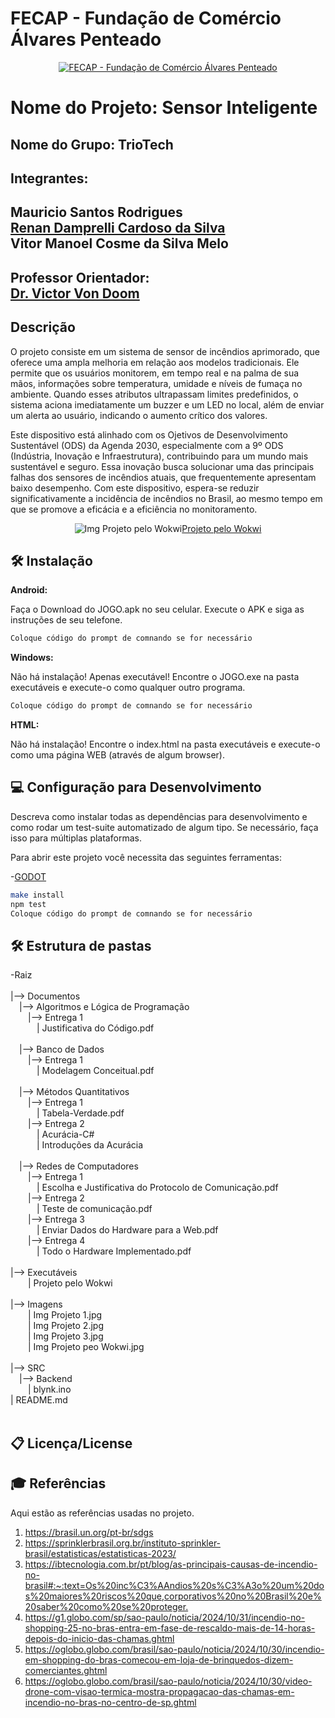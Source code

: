 # FECAP - Fundação de Comércio Álvares Penteado

<p align="center">
<a href= "https://www.fecap.br/"><img src="https://encrypted-tbn0.gstatic.com/images?q=tbn:ANd9GcRhZPrRa89Kma0ZZogxm0pi-tCn_TLKeHGVxywp-LXAFGR3B1DPouAJYHgKZGV0XTEf4AE&usqp=CAU" alt="FECAP - Fundação de Comércio Álvares Penteado" border="0"></a>
</p>

 # Nome do Projeto: Sensor Inteligente

## Nome do Grupo: TrioTech

<h2>Integrantes:</h2> <h2>Mauricio Santos Rodrigues<br><a href="https://www.linkedin.com/in/renan-damprelli/">Renan Damprelli Cardoso da Silva</a><br> Vitor Manoel Cosme da Silva Melo</h2>

<h2>Professor Orientador: <br> <a href="https://www.linkedin.com/in/victorbarq/">Dr. Victor Von Doom</a></h2> 

## Descrição
<p>O projeto consiste em um sistema de sensor de incêndios aprimorado, que oferece uma ampla melhoria em relação aos modelos tradicionais. Ele permite que os usuários monitorem, em tempo real e na palma de sua mãos, informações sobre temperatura, umidade e níveis de fumaça no ambiente. Quando esses atributos ultrapassam limites predefinidos, o sistema aciona imediatamente um buzzer e um LED no local, além de enviar um alerta ao usuário, indicando o aumento crítico dos valores.</p>
<P>Este dispositivo está alinhado com os Ojetivos de Desenvolvimento Sustentável (ODS) da Agenda 2030, especialmente com a 9º ODS (Indústria, Inovação e Infraestrutura), contribuindo para um mundo mais sustentável e seguro. Essa inovação busca solucionar uma das principais falhas dos sensores de incêndios atuais, que frequentemente apresentam baixo desempenho. Com este dispositivo, espera-se reduzir significativamente a incidência de incêndios no Brasil, ao mesmo tempo em que se promove a eficácia e a eficiência no monitoramento.</P>

<p align="center">
<img src="https://github.com/user-attachments/assets/f83ca615-2230-41cc-9216-87eb94f4d221" alt="Img Projeto pelo Wokwi" border="0"><a href="https://wokwi.com/projects/414743970228862977">Projeto pelo Wokwi</a></p>

## 🛠 Instalação

<b>Android:</b>

Faça o Download do JOGO.apk no seu celular.
Execute o APK e siga as instruções de seu telefone.

```sh
Coloque código do prompt de comnando se for necessário
```

<b>Windows:</b>

Não há instalação! Apenas executável!
Encontre o JOGO.exe na pasta executáveis e execute-o como qualquer outro programa.

```sh
Coloque código do prompt de comnando se for necessário
```

<b>HTML:</b>

Não há instalação!
Encontre o index.html na pasta executáveis e execute-o como uma página WEB (através de algum browser).

## 💻 Configuração para Desenvolvimento

Descreva como instalar todas as dependências para desenvolvimento e como rodar um test-suite automatizado de algum tipo. Se necessário, faça isso para múltiplas plataformas.

Para abrir este projeto você necessita das seguintes ferramentas:

-<a href="https://godotengine.org/download">GODOT</a>

```sh
make install
npm test
Coloque código do prompt de comnando se for necessário
```
## 🛠 Estrutura de pastas

-Raiz<br>
<br>
|--> Documentos<br>
  &emsp;|--> Algoritmos e Lógica de Programação<br>
  &emsp;&emsp;|--> Entrega 1<br>
  &emsp;&emsp;&emsp;| Justificativa do Código.pdf<br><br>
  &emsp;|--> Banco de Dados<br>
  &emsp;&emsp;|--> Entrega 1<br>
    &emsp;&emsp;&emsp;| Modelagem Conceitual.pdf<br><br>
  &emsp;|--> Métodos Quantitativos<br>
   &emsp;&emsp;|--> Entrega 1<br>
    &emsp;&emsp;&emsp;| Tabela-Verdade.pdf<br>
     &emsp;&emsp;|--> Entrega 2<br>
      &emsp;&emsp;&emsp;| Acurácia-C#<br>
      &emsp;&emsp;&emsp;| Introduções da Acurácia<br><br>
  &emsp;|--> Redes de Computadores<br>
  &emsp;&emsp;|--> Entrega 1<br>
  &emsp;&emsp;&emsp;| Escolha e Justificativa do Protocolo de Comunicação.pdf<br>
  &emsp;&emsp;|--> Entrega 2<br>
  &emsp;&emsp;&emsp;| Teste de comunicação.pdf<br>
  &emsp;&emsp;|--> Entrega 3<br>
    &emsp;&emsp;&emsp;| Enviar Dados do Hardware para a Web.pdf<br>
  &emsp;&emsp;|--> Entrega 4<br>
    &emsp;&emsp;&emsp;| Todo o Hardware Implementado.pdf<br><br>
|--> Executáveis<br>
     &emsp;&emsp;| Projeto pelo Wokwi<br><br>
|--> Imagens<br>
       &emsp;&emsp;| Img Projeto 1.jpg<br>
       &emsp;&emsp;| Img Projeto 2.jpg<br>
       &emsp;&emsp;| Img Projeto 3.jpg<br>
       &emsp;&emsp;| Img Projeto peo Wokwi.jpg<br><br>
|--> SRC<br>
  &emsp;|--> Backend<br>
  &emsp;&emsp;| blynk.ino<br>
| README.md<br><br>

## 📋 Licença/License


## 🎓 Referências

Aqui estão as referências usadas no projeto.

1. <https://brasil.un.org/pt-br/sdgs>
2. <https://sprinklerbrasil.org.br/instituto-sprinkler-brasil/estatisticas/estatisticas-2023/>
3. <https://ibtecnologia.com.br/pt/blog/as-principais-causas-de-incendio-no-brasil#:~:text=Os%20inc%C3%AAndios%20s%C3%A3o%20um%20dos%20maiores%20riscos%20que,corporativos%20no%20Brasil%20e%20saber%20como%20se%20proteger.>
4. <https://g1.globo.com/sp/sao-paulo/noticia/2024/10/31/incendio-no-shopping-25-no-bras-entra-em-fase-de-rescaldo-mais-de-14-horas-depois-do-inicio-das-chamas.ghtml>
5. <https://oglobo.globo.com/brasil/sao-paulo/noticia/2024/10/30/incendio-em-shopping-do-bras-comecou-em-loja-de-brinquedos-dizem-comerciantes.ghtml>
6. <https://oglobo.globo.com/brasil/sao-paulo/noticia/2024/10/30/video-drone-com-visao-termica-mostra-propagacao-das-chamas-em-incendio-no-bras-no-centro-de-sp.ghtml>
